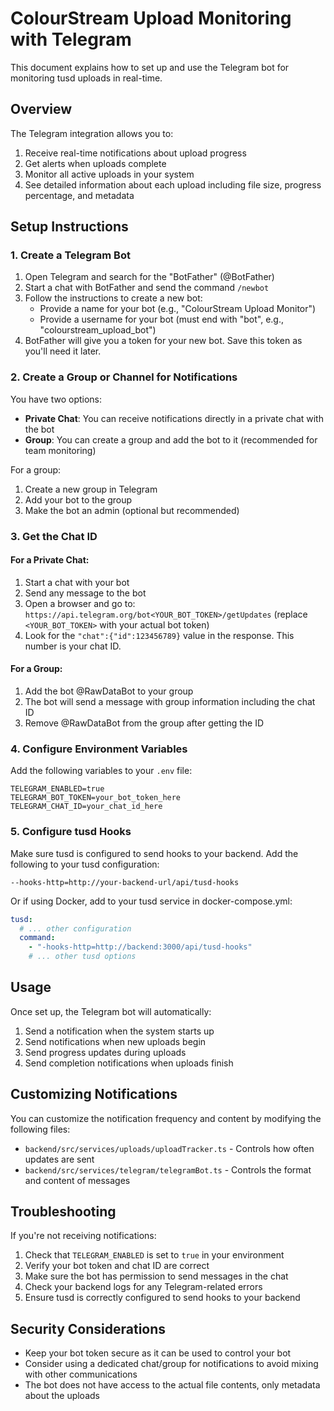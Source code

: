# ColourStream Upload Monitoring with Telegram

This document explains how to set up and use the Telegram bot for monitoring tusd uploads in real-time.

## Overview

The Telegram integration allows you to:

1. Receive real-time notifications about upload progress
2. Get alerts when uploads complete
3. Monitor all active uploads in your system
4. See detailed information about each upload including file size, progress percentage, and metadata

## Setup Instructions

### 1. Create a Telegram Bot

1. Open Telegram and search for the "BotFather" (@BotFather)
2. Start a chat with BotFather and send the command `/newbot`
3. Follow the instructions to create a new bot:
   - Provide a name for your bot (e.g., "ColourStream Upload Monitor")
   - Provide a username for your bot (must end with "bot", e.g., "colourstream_upload_bot")
4. BotFather will give you a token for your new bot. Save this token as you'll need it later.

### 2. Create a Group or Channel for Notifications

You have two options:
- **Private Chat**: You can receive notifications directly in a private chat with the bot
- **Group**: You can create a group and add the bot to it (recommended for team monitoring)

For a group:
1. Create a new group in Telegram
2. Add your bot to the group
3. Make the bot an admin (optional but recommended)

### 3. Get the Chat ID

#### For a Private Chat:
1. Start a chat with your bot
2. Send any message to the bot
3. Open a browser and go to: `https://api.telegram.org/bot<YOUR_BOT_TOKEN>/getUpdates`
   (replace `<YOUR_BOT_TOKEN>` with your actual bot token)
4. Look for the `"chat":{"id":123456789}` value in the response. This number is your chat ID.

#### For a Group:
1. Add the bot @RawDataBot to your group
2. The bot will send a message with group information including the chat ID
3. Remove @RawDataBot from the group after getting the ID

### 4. Configure Environment Variables

Add the following variables to your `.env` file:

```
TELEGRAM_ENABLED=true
TELEGRAM_BOT_TOKEN=your_bot_token_here
TELEGRAM_CHAT_ID=your_chat_id_here
```

### 5. Configure tusd Hooks

Make sure tusd is configured to send hooks to your backend. Add the following to your tusd configuration:

```
--hooks-http=http://your-backend-url/api/tusd-hooks
```

Or if using Docker, add to your tusd service in docker-compose.yml:

```yaml
tusd:
  # ... other configuration
  command:
    - "-hooks-http=http://backend:3000/api/tusd-hooks"
    # ... other tusd options
```

## Usage

Once set up, the Telegram bot will automatically:

1. Send a notification when the system starts up
2. Send notifications when new uploads begin
3. Send progress updates during uploads
4. Send completion notifications when uploads finish

## Customizing Notifications

You can customize the notification frequency and content by modifying the following files:

- `backend/src/services/uploads/uploadTracker.ts` - Controls how often updates are sent
- `backend/src/services/telegram/telegramBot.ts` - Controls the format and content of messages

## Troubleshooting

If you're not receiving notifications:

1. Check that `TELEGRAM_ENABLED` is set to `true` in your environment
2. Verify your bot token and chat ID are correct
3. Make sure the bot has permission to send messages in the chat
4. Check your backend logs for any Telegram-related errors
5. Ensure tusd is correctly configured to send hooks to your backend

## Security Considerations

- Keep your bot token secure as it can be used to control your bot
- Consider using a dedicated chat/group for notifications to avoid mixing with other communications
- The bot does not have access to the actual file contents, only metadata about the uploads 